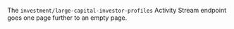 The `investment/large-capital-investor-profiles` Activity Stream endpoint goes one page further to an empty page.
